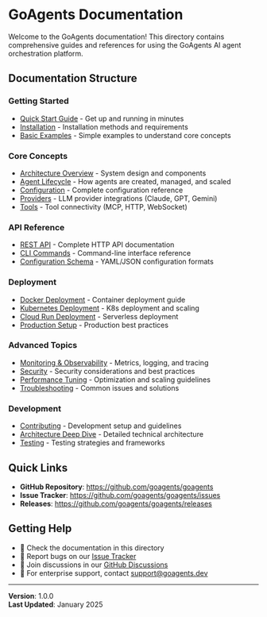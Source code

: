 # GoAgents Documentation

Welcome to the GoAgents documentation! This directory contains comprehensive guides and references for using the GoAgents AI agent orchestration platform.

## Documentation Structure

### Getting Started
- [Quick Start Guide](./getting-started.md) - Get up and running in minutes
- [Installation](./installation.md) - Installation methods and requirements
- [Basic Examples](./examples.md) - Simple examples to understand core concepts

### Core Concepts
- [Architecture Overview](./architecture.md) - System design and components
- [Agent Lifecycle](./agent-lifecycle.md) - How agents are created, managed, and scaled
- [Configuration](./configuration.md) - Complete configuration reference
- [Providers](./providers.md) - LLM provider integrations (Claude, GPT, Gemini)
- [Tools](./tools.md) - Tool connectivity (MCP, HTTP, WebSocket)

### API Reference
- [REST API](./api-reference.md) - Complete HTTP API documentation
- [CLI Commands](./cli-reference.md) - Command-line interface reference
- [Configuration Schema](./config-schema.md) - YAML/JSON configuration formats

### Deployment
- [Docker Deployment](./deployment-docker.md) - Container deployment guide
- [Kubernetes Deployment](./deployment-kubernetes.md) - K8s deployment and scaling
- [Cloud Run Deployment](./deployment-cloud-run.md) - Serverless deployment
- [Production Setup](./production.md) - Production best practices

### Advanced Topics
- [Monitoring & Observability](./monitoring.md) - Metrics, logging, and tracing
- [Security](./security.md) - Security considerations and best practices
- [Performance Tuning](./performance.md) - Optimization and scaling guidelines
- [Troubleshooting](./troubleshooting.md) - Common issues and solutions

### Development
- [Contributing](./contributing.md) - Development setup and guidelines
- [Architecture Deep Dive](./architecture-deep-dive.md) - Detailed technical architecture
- [Testing](./testing.md) - Testing strategies and frameworks

## Quick Links

- **GitHub Repository**: https://github.com/goagents/goagents
- **Issue Tracker**: https://github.com/goagents/goagents/issues
- **Releases**: https://github.com/goagents/goagents/releases

## Getting Help

- 📖 Check the documentation in this directory
- 🐛 Report bugs on our [Issue Tracker](https://github.com/goagents/goagents/issues)
- 💬 Join discussions in our [GitHub Discussions](https://github.com/goagents/goagents/discussions)
- 📧 For enterprise support, contact [support@goagents.dev](mailto:support@goagents.dev)

---

**Version**: 1.0.0  
**Last Updated**: January 2025